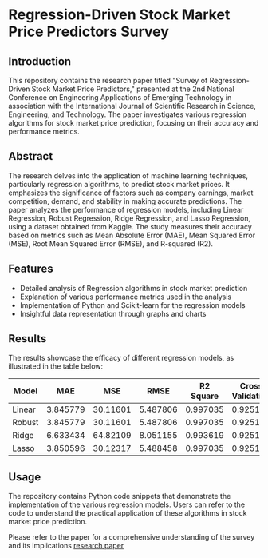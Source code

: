 # Regression-Driven Stock Market Price Predictors Survey

## Introduction

This repository contains the research paper titled "Survey of Regression-Driven Stock Market Price Predictors," presented at the 2nd National Conference on Engineering Applications of Emerging Technology in association with the International Journal of Scientific Research in Science, Engineering, and Technology. The paper investigates various regression algorithms for stock market price prediction, focusing on their accuracy and performance metrics.

## Abstract

The research delves into the application of machine learning techniques, particularly regression algorithms, to predict stock market prices. It emphasizes the significance of factors such as company earnings, market competition, demand, and stability in making accurate predictions. The paper analyzes the performance of regression models, including Linear Regression, Robust Regression, Ridge Regression, and Lasso Regression, using a dataset obtained from Kaggle. The study measures their accuracy based on metrics such as Mean Absolute Error (MAE), Mean Squared Error (MSE), Root Mean Squared Error (RMSE), and R-squared (R2).

## Features

- Detailed analysis of Regression algorithms in stock market prediction
- Explanation of various performance metrics used in the analysis
- Implementation of Python and Scikit-learn for the regression models
- Insightful data representation through graphs and charts

## Results

The results showcase the efficacy of different regression models, as illustrated in the table below:

| Model  | MAE       | MSE       | RMSE     | R2 Square | Cross Validation |
|--------|-----------|-----------|----------|-----------|------------------|
| Linear | 3.845779  | 30.11601  | 5.487806 | 0.997035  | 0.925135         |
| Robust | 3.845779  | 30.11601  | 5.487806 | 0.997035  | 0.925135         |
| Ridge  | 6.633434  | 64.82109  | 8.051155 | 0.993619  | 0.925135         |
| Lasso  | 3.850596  | 30.12317  | 5.488458 | 0.997035  | 0.92513          |

## Usage

The repository contains Python code snippets that demonstrate the implementation of the various regression models. Users can refer to the code to understand the practical application of these algorithms in stock market price prediction.

Please refer to the paper for a comprehensive understanding of the survey and its implications [research paper](https://ijsrset.com/IJSRSET22991540) 
